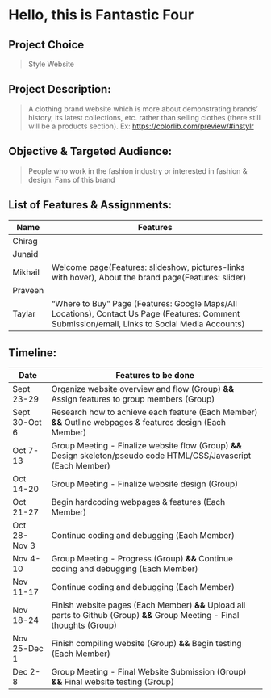 # Hello, this is Fantastic Four
## Project Choice
> Style Website
## Project Description:  
> A clothing brand website which is more about demonstrating brands’ history, its latest collections, etc. rather than selling clothes (there still will be a products section). 
> Ex: https://colorlib.com/preview/#instylr
## Objective & Targeted Audience: 
> People who work in the fashion industry or interested in fashion & design. Fans of this brand

## List of Features & Assignments:
| Name | Features |
| ------ | ------ |
| Chirag |  |
| Junaid |  |
| Mikhail | Welcome page(Features: slideshow, pictures-links with hover), About the brand page(Features: slider) |
| Praveen | |
| Taylar | “Where to Buy” Page (Features: Google Maps/All Locations), Contact Us Page (Features: Comment Submission/email, Links to Social Media Accounts) |
		      
## Timeline:

| Date | Features to be done |
| ------ | ------ |
| Sept 23-29 | Organize website overview and flow (Group) **&&** Assign features to group members (Group)|
| Sept 30-Oct 6 | Research how to achieve each feature (Each Member) **&&** Outline webpages & features design (Each Member) |
| Oct 7-13 | Group Meeting - Finalize website flow (Group) **&&** Design skeleton/pseudo code HTML/CSS/Javascript (Each Member) |
| Oct 14-20 | Group Meeting - Finalize website design (Group) |
| Oct 21-27 |Begin hardcoding webpages & features (Each Member) |   
| Oct 28-Nov 3 | Continue coding and debugging (Each Member) | 
| Nov 4-10 | Group Meeting - Progress (Group) **&&** Continue coding and debugging (Each Member) | 
| Nov 11-17 | Continue coding and debugging (Each Member)  | 
| Nov 18-24 | Finish website pages (Each Member) **&&** Upload all parts to Github (Group) **&&** Group Meeting - Final thoughts (Group) | 
| Nov 25-Dec 1 | Finish compiling website (Group) **&&** Begin testing (Each Member) |
| Dec 2-8 | Group Meeting - Final Website Submission (Group) **&&** Final website testing (Group) |

